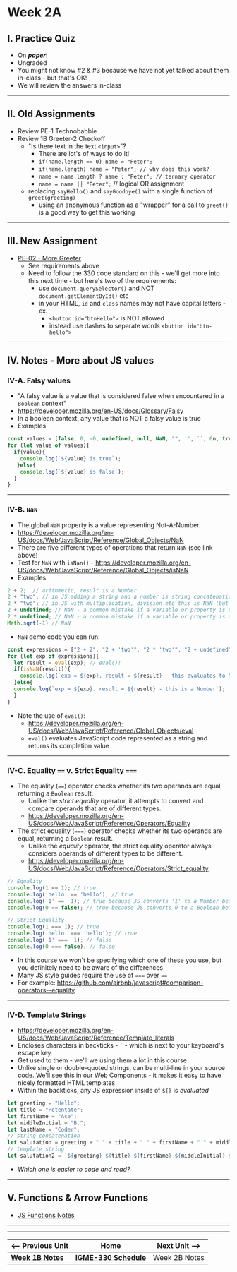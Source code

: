 # Week 2A

## I. Practice Quiz
- On ***paper***!
- Ungraded
- You might not know #2 & #3 because we have not yet talked about them in-class - but that's OK!
- We will review the answers in-class

<hr>

## II. Old Assignments
- Review PE-1 Technobabble
- Review 1B Greeter-2 Checkoff
  - "Is there text in the text `<input>`"? 
    - There are lot's of ways to do it!
    - `if(name.length == 0) name = "Peter";`
    - `if(name.length) name = "Peter"; // why does this work?`
    - `name = name.length ? name : "Peter"; // ternary operator`
    - `name = name || "Peter";` // logical OR assignment
  - replacing `sayHello()` and `sayGoodbye()` with a single function of `greet(greeting)` 
    - using an anonymous function as a "wrapper" for a call to `greet()` is a good way to get this working

<hr>

## III. New Assignment

- [PE-02 - More Greeter](../pe/pe-02.md)
  - See requirements above
  - Need to follow the 330 code standard on this - we'll get more into this next time - but here's two of the requirements:
    - use `document.querySelector()` and NOT `document.getElementById()` etc
    - in your HTML, `id` and `class` names may not have capital letters - ex.
      - `<button id="btnHello">` is NOT allowed
      - instead use dashes to separate words `<button id="btn-hello">`

<hr>


## IV. Notes - More about JS values

### IV-A. Falsy values
- "A falsy value is a value that is considered false when encountered in a `Boolean` context"
- https://developer.mozilla.org/en-US/docs/Glossary/Falsy
- In a boolean context, any value that is NOT a falsy value is true
- Examples

```js
const values = [false, 0, -0, undefined, null, NaN, "", '', ``, 0n, true, "Ace Coder", 0.0, 0.00000000000001, "0"];
for (let value of values){
  if(value){
    console.log(`${value} is true`);
   }else{
    console.log(`${value} is false`);
  }
}
```

<hr>

### IV-B. `NaN`
- The global `NaN` property is a value representing Not-A-Number.
- https://developer.mozilla.org/en-US/docs/Web/JavaScript/Reference/Global_Objects/NaN
- There are five different types of operations that return `NaN` (see link above)
- Test for `NaN` with `isNan()` - https://developer.mozilla.org/en-US/docs/Web/JavaScript/Reference/Global_Objects/isNaN
- Examples:

```js
2 + 2;  // arithmetic, result is a Number
2 + "two"; // in JS adding a string and a number is string concatenation, so the result is a String
2 * "two"; // in JS with multiplication, division etc this is NaN (but in Python, it returns "twotwo")
2 + undefined; // NaN - a common mistake if a variable or property is unexpectedly undefined - watch for this in your code
2 * undefined; // NaN - a common mistake if a variable or property is unexpectedly undefined - watch for this in your code
Math.sqrt(-1) // NaN
```

- `NaN` demo code you can run:

```js
const expressions = ["2 + 2", "2 + 'two'", "2 * 'two'", "2 + undefined", "2 * undefined", "Math.sqrt(-1)"];
for (let exp of expressions){
  let result = eval(exp); // eval()!
  if(isNaN(result)){
    console.log(`exp = ${exp}. result = ${result} - this evaluates to NaN`);
  }else{
  console.log(`exp = ${exp}. result = ${result} - this is a Number`);
  }
}
```

- Note the use of `eval()`:
  - https://developer.mozilla.org/en-US/docs/Web/JavaScript/Reference/Global_Objects/eval
  - `eval()` evaluates JavaScript code represented as a string and returns its completion value

<hr>

### IV-C. Equality `==` v. Strict Equality `===`

- The equality (`==`) operator checks whether its two operands are equal, returning a `Boolean` result. 
  - Unlike the *strict equality* operator, it attempts to convert and compare operands that are of different types.
  - https://developer.mozilla.org/en-US/docs/Web/JavaScript/Reference/Operators/Equality
- The strict equality (`===`) operator checks whether its two operands are equal, returning a `Boolean` result. 
  - Unlike the *equality* operator, the strict equality operator always considers operands of different types to be different.
  - https://developer.mozilla.org/en-US/docs/Web/JavaScript/Reference/Operators/Strict_equality

```js
// Equality
console.log(1 == 1); // true
console.log('hello' == 'hello'); // true
console.log('1' ==  1); // true because JS converts '1' to a Number before doing the comparison
console.log(0 == false); // true because JS converts 0 to a Boolean before doing the comparison

// Strict Equality
console.log(1 === 1); // true
console.log('hello' === 'hello'); // true
console.log('1' ===  1); // false
console.log(0 === false); // false
```

- In this course we won't be specifying which one of these you use, but you definitely need to be aware of the differences
- Many JS style guides require the use of `===` over `==`
- For example: https://github.com/airbnb/javascript#comparison-operators--equality

<hr>

### IV-D. Template Strings

- https://developer.mozilla.org/en-US/docs/Web/JavaScript/Reference/Template_literals
- Encloses characters in backticks - `` ` `` - which is next to your keyboard's escape key
- Get used to them - we'll we using them a lot in this course
- Unlike single or double-quoted strings, can be multi-line in your source code. We'll see this in our Web Components - it makes it easy to have nicely formatted HTML templates
- Within the backticks, any JS expression inside of `${}` is *evaluated*

```js
let greeting = "Hello";
let title = "Potentate";
let firstName = "Ace";
let middleInitial = "B.";
let lastName = "Coder";
// string concatenation
let salutation = greeting + " " + title + " " + firstName + " " + middleInitial + " " + lastName + "!";
// template string
let salutation2 = `${greeting} ${title} ${firstName} ${middleInitial} ${lastName} !`;
```

- *Which one is easier to code and read?*

<hr>

## V. Functions & Arrow Functions

- [JS Functions Notes](../notes/js-functions.md)

<hr><hr>


| <-- Previous Unit | Home | Next Unit -->
| --- | --- | --- 
|  [**Week 1B Notes**](./01B.md)  |  [**IGME-330 Schedule**](../schedule.md) | Week 2B Notes
